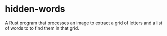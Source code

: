 # hidden-words
A Rust program that processes an image to extract a grid of letters and a list of words to to find them in that grid.
